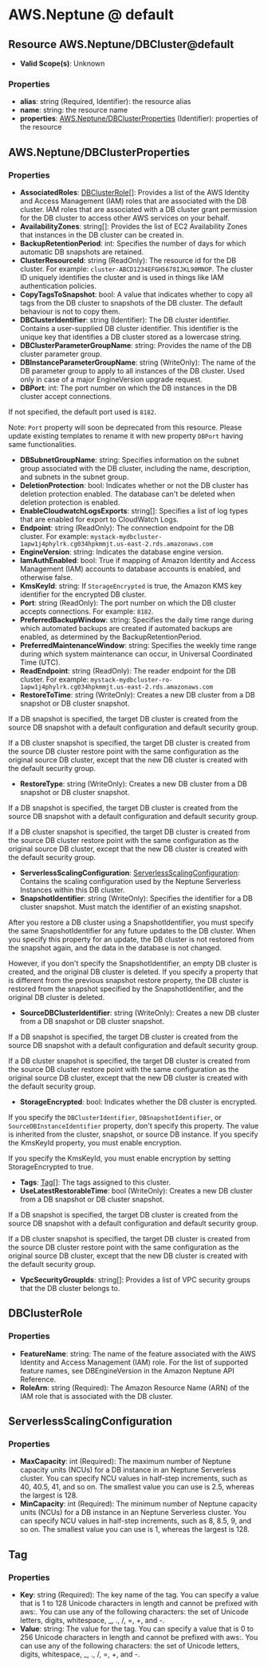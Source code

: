 # AWS.Neptune @ default

## Resource AWS.Neptune/DBCluster@default
* **Valid Scope(s)**: Unknown
### Properties
* **alias**: string (Required, Identifier): the resource alias
* **name**: string: the resource name
* **properties**: [AWS.Neptune/DBClusterProperties](#awsneptunedbclusterproperties) (Identifier): properties of the resource

## AWS.Neptune/DBClusterProperties
### Properties
* **AssociatedRoles**: [DBClusterRole](#dbclusterrole)[]: Provides a list of the AWS Identity and Access Management (IAM) roles that are associated with the DB cluster. IAM roles that are associated with a DB cluster grant permission for the DB cluster to access other AWS services on your behalf.
* **AvailabilityZones**: string[]: Provides the list of EC2 Availability Zones that instances in the DB cluster can be created in.
* **BackupRetentionPeriod**: int: Specifies the number of days for which automatic DB snapshots are retained.
* **ClusterResourceId**: string (ReadOnly): The resource id for the DB cluster. For example: `cluster-ABCD1234EFGH5678IJKL90MNOP`. The cluster ID uniquely identifies the cluster and is used in things like IAM authentication policies.
* **CopyTagsToSnapshot**: bool: A value that indicates whether to copy all tags from the DB cluster to snapshots of the DB cluster. The default behaviour is not to copy them.
* **DBClusterIdentifier**: string (Identifier): The DB cluster identifier. Contains a user-supplied DB cluster identifier. This identifier is the unique key that identifies a DB cluster stored as a lowercase string.
* **DBClusterParameterGroupName**: string: Provides the name of the DB cluster parameter group.
* **DBInstanceParameterGroupName**: string (WriteOnly): The name of the DB parameter group to apply to all instances of the DB cluster. Used only in case of a major EngineVersion upgrade request.
* **DBPort**: int: The port number on which the DB instances in the DB cluster accept connections. 

If not specified, the default port used is `8182`. 

Note: `Port` property will soon be deprecated from this resource. Please update existing templates to rename it with new property `DBPort` having same functionalities.
* **DBSubnetGroupName**: string: Specifies information on the subnet group associated with the DB cluster, including the name, description, and subnets in the subnet group.
* **DeletionProtection**: bool: Indicates whether or not the DB cluster has deletion protection enabled. The database can't be deleted when deletion protection is enabled.
* **EnableCloudwatchLogsExports**: string[]: Specifies a list of log types that are enabled for export to CloudWatch Logs.
* **Endpoint**: string (ReadOnly): The connection endpoint for the DB cluster. For example: `mystack-mydbcluster-1apw1j4phylrk.cg034hpkmmjt.us-east-2.rds.amazonaws.com`
* **EngineVersion**: string: Indicates the database engine version.
* **IamAuthEnabled**: bool: True if mapping of Amazon Identity and Access Management (IAM) accounts to database accounts is enabled, and otherwise false.
* **KmsKeyId**: string: If `StorageEncrypted` is true, the Amazon KMS key identifier for the encrypted DB cluster.
* **Port**: string (ReadOnly): The port number on which the DB cluster accepts connections. For example: `8182`.
* **PreferredBackupWindow**: string: Specifies the daily time range during which automated backups are created if automated backups are enabled, as determined by the BackupRetentionPeriod.
* **PreferredMaintenanceWindow**: string: Specifies the weekly time range during which system maintenance can occur, in Universal Coordinated Time (UTC).
* **ReadEndpoint**: string (ReadOnly): The reader endpoint for the DB cluster. For example: `mystack-mydbcluster-ro-1apw1j4phylrk.cg034hpkmmjt.us-east-2.rds.amazonaws.com`
* **RestoreToTime**: string (WriteOnly): Creates a new DB cluster from a DB snapshot or DB cluster snapshot.

If a DB snapshot is specified, the target DB cluster is created from the source DB snapshot with a default configuration and default security group.

If a DB cluster snapshot is specified, the target DB cluster is created from the source DB cluster restore point with the same configuration as the original source DB cluster, except that the new DB cluster is created with the default security group.
* **RestoreType**: string (WriteOnly): Creates a new DB cluster from a DB snapshot or DB cluster snapshot.

If a DB snapshot is specified, the target DB cluster is created from the source DB snapshot with a default configuration and default security group.

If a DB cluster snapshot is specified, the target DB cluster is created from the source DB cluster restore point with the same configuration as the original source DB cluster, except that the new DB cluster is created with the default security group.
* **ServerlessScalingConfiguration**: [ServerlessScalingConfiguration](#serverlessscalingconfiguration): Contains the scaling configuration used by the Neptune Serverless Instances within this DB cluster.
* **SnapshotIdentifier**: string (WriteOnly): Specifies the identifier for a DB cluster snapshot. Must match the identifier of an existing snapshot.

After you restore a DB cluster using a SnapshotIdentifier, you must specify the same SnapshotIdentifier for any future updates to the DB cluster. When you specify this property for an update, the DB cluster is not restored from the snapshot again, and the data in the database is not changed.

However, if you don't specify the SnapshotIdentifier, an empty DB cluster is created, and the original DB cluster is deleted. If you specify a property that is different from the previous snapshot restore property, the DB cluster is restored from the snapshot specified by the SnapshotIdentifier, and the original DB cluster is deleted.
* **SourceDBClusterIdentifier**: string (WriteOnly): Creates a new DB cluster from a DB snapshot or DB cluster snapshot.

If a DB snapshot is specified, the target DB cluster is created from the source DB snapshot with a default configuration and default security group.

If a DB cluster snapshot is specified, the target DB cluster is created from the source DB cluster restore point with the same configuration as the original source DB cluster, except that the new DB cluster is created with the default security group.
* **StorageEncrypted**: bool: Indicates whether the DB cluster is encrypted.

If you specify the `DBClusterIdentifier`, `DBSnapshotIdentifier`, or `SourceDBInstanceIdentifier` property, don't specify this property. The value is inherited from the cluster, snapshot, or source DB instance. If you specify the KmsKeyId property, you must enable encryption.

If you specify the KmsKeyId, you must enable encryption by setting StorageEncrypted to true.
* **Tags**: [Tag](#tag)[]: The tags assigned to this cluster.
* **UseLatestRestorableTime**: bool (WriteOnly): Creates a new DB cluster from a DB snapshot or DB cluster snapshot.

If a DB snapshot is specified, the target DB cluster is created from the source DB snapshot with a default configuration and default security group.

If a DB cluster snapshot is specified, the target DB cluster is created from the source DB cluster restore point with the same configuration as the original source DB cluster, except that the new DB cluster is created with the default security group.
* **VpcSecurityGroupIds**: string[]: Provides a list of VPC security groups that the DB cluster belongs to.

## DBClusterRole
### Properties
* **FeatureName**: string: The name of the feature associated with the AWS Identity and Access Management (IAM) role. For the list of supported feature names, see DBEngineVersion in the Amazon Neptune API Reference.
* **RoleArn**: string (Required): The Amazon Resource Name (ARN) of the IAM role that is associated with the DB cluster.

## ServerlessScalingConfiguration
### Properties
* **MaxCapacity**: int (Required): The maximum number of Neptune capacity units (NCUs) for a DB instance in an Neptune Serverless cluster. You can specify NCU values in half-step increments, such as 40, 40.5, 41, and so on. The smallest value you can use is 2.5, whereas the largest is 128.
* **MinCapacity**: int (Required): The minimum number of Neptune capacity units (NCUs) for a DB instance in an Neptune Serverless cluster. You can specify NCU values in half-step increments, such as 8, 8.5, 9, and so on. The smallest value you can use is 1, whereas the largest is 128.

## Tag
### Properties
* **Key**: string (Required): The key name of the tag. You can specify a value that is 1 to 128 Unicode characters in length and cannot be prefixed with aws:. You can use any of the following characters: the set of Unicode letters, digits, whitespace, _, ., /, =, +, and -. 
* **Value**: string: The value for the tag. You can specify a value that is 0 to 256 Unicode characters in length and cannot be prefixed with aws:. You can use any of the following characters: the set of Unicode letters, digits, whitespace, _, ., /, =, +, and -. 

